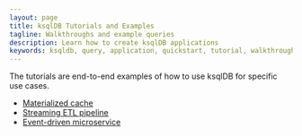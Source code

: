 ```yaml
---
layout: page
title: ksqlDB Tutorials and Examples
tagline: Walkthroughs and example queries
description: Learn how to create ksqlDB applications 
keywords: ksqldb, query, application, quickstart, tutorial, walkthrough, how to
---
```


The tutorials are end-to-end examples of how to use ksqlDB for specific use cases.

- [Materialized cache](materialized.md)
- [Streaming ETL pipeline](etl.md)
- [Event-driven microservice](event-driven-microservice.md)
